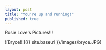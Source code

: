 ```yaml
---
layout: post
title: "You're up and running!"
published: true
---
```

Rosie Love's Pictures!!!

![Bryce!!!]({{ site.baseurl }}/images/bryce.JPG)